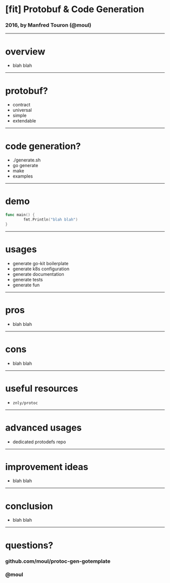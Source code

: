 # [fit] Protobuf & Code Generation

### 2016, by Manfred Touron (@moul)

---

# overview

* blah blah

---

# protobuf?

* contract
* universal
* simple
* extendable

---

# code generation?

* ./generate.sh
* go generate
* make
* examples

---

# demo

```go
func main() {
        fmt.Println("blah blah")
}
```

---

# usages

* generate go-kit boilerplate
* generate k8s configuration
* generate documentation
* generate tests
* generate fun

---

# pros

* blah blah

---

# cons

* blah blah

---

# useful resources

* `znly/protoc`

---

# advanced usages

* dedicated protodefs repo

---

# improvement ideas

* blah blah

---

# conclusion

* blah blah

---

# questions?

### github.com/moul/protoc-gen-gotemplate
### @moul
